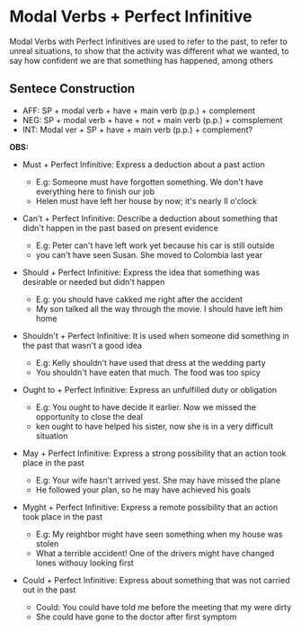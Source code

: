 # Modal Verbs + Perfect Infinitive

Modal Verbs with Perfect Infinitives are used to refer to the past, to refer to unreal situations, to show that the activity was different what we wanted, to say how confident we are that something has happened, among others

## Sentece Construction

- AFF: SP + modal verb + have + main verb (p.p.) + complement
- NEG: SP + modal verb + have + not + main verb (p.p.) + comsplement
- INT: Modal ver + SP + have + main verb (p.p.) + complement?

**OBS:**

- Must + Perfect Infinitive: Express a deduction about a past action
  - E.g: Someone must have forgotten something. We don't have everything here to finish our job
  - Helen must have left her house by now; it's nearly II o'clock

- Can't + Perfect Infinitive: Describe a deduction about something that didn't happen in the past based on present evidence
  - E.g: Peter can't have left work yet because his car is still outside
  - you can't have seen Susan. She moved to Colombia last year

- Should + Perfect Infinitive: Express the idea that something was desirable or needed but didn't happen
  - E.g: you should have cakked me right after the accident
  - My son talked all the way through the movie. I should have left him home

- Shouldn't + Perfect Infinitive: It is used when someone did something in the past that wasn't a good idea
  - E.g: Kelly shouldn't have used that dress at the wedding party
  - You shouldn't have eaten that much. The food was too spicy

- Ought to + Perfect Infinitive: Express an unfulfilled duty or obligation
  - E.g: You ought to have decide it earlier. Now we missed the opportunity to close the deal
  - ken ought to have helped his sister, now she is in a very difficult situation

- May + Perfect Infinitive: Express a strong possibility that an action took place in the past
  - E.g: Your wife hasn't arrived yest. She may have missed the plane
  - He followed your plan, so he may have achieved his goals

- Myght + Perfect Infinitive: Express a remote possibility that an action took place in the past
  - E.g: My reightbor might have seen something when my house was stolen
  - What a terrible accident! One of the drivers might have changed lones withouy looking first

- Could + Perfect Infinitive: Express about something that was not carried out in the past
  - Could: You could have told me before the meeting that my were dirty
  - She could have gone to the doctor after first symptom
